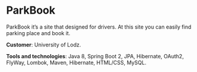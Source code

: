 # ParkBook
ParkBook it’s a site that designed for drivers. At this site you can easily find parking place and book it.

**Customer**: University of Lodz. 

**Tools and technologies**: Java 8, Spring Boot 2, JPA, Hibernate, OAuth2, FlyWay, Lombok, Maven, Hibernate, HTML/CSS, MySQL.
